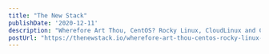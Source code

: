 ```yaml
---
title: "The New Stack"
publishDate: '2020-12-11'
description: "Wherefore Art Thou, CentOS? Rocky Linux, CloudLinux and CentOS Stream"
postUrl: "https://thenewstack.io/wherefore-art-thou-centos-rocky-linux-cloudlinux-and-centos-stream/"
---
```


